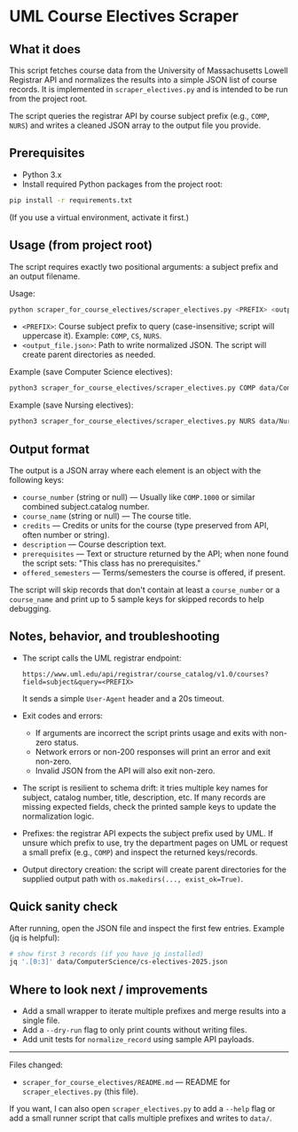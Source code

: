# UML Course Electives Scraper

## What it does

This script fetches course data from the University of Massachusetts Lowell Registrar API and normalizes the results into a simple JSON list of course records. It is implemented in `scraper_electives.py` and is intended to be run from the project root.

The script queries the registrar API by course subject prefix (e.g., `COMP`, `NURS`) and writes a cleaned JSON array to the output file you provide.

## Prerequisites

- Python 3.x
- Install required Python packages from the project root:

```bash
pip install -r requirements.txt
```

(If you use a virtual environment, activate it first.)

## Usage (from project root)

The script requires exactly two positional arguments: a subject prefix and an output filename.

Usage:

```bash
python scraper_for_course_electives/scraper_electives.py <PREFIX> <output_file.json>
```

- `<PREFIX>`: Course subject prefix to query (case-insensitive; script will uppercase it). Example: `COMP`, `CS`, `NURS`.
- `<output_file.json>`: Path to write normalized JSON. The script will create parent directories as needed.

Example (save Computer Science electives):

```bash
python3 scraper_for_course_electives/scraper_electives.py COMP data/ComputerScience/cs-electives-2025.json
```

Example (save Nursing electives):

```bash
python3 scraper_for_course_electives/scraper_electives.py NURS data/Nursing/nursing-electives-2025.json
```

## Output format

The output is a JSON array where each element is an object with the following keys:

- `course_number` (string or null) — Usually like `COMP.1000` or similar combined subject.catalog number.
- `course_name` (string or null) — The course title.
- `credits` — Credits or units for the course (type preserved from API, often number or string).
- `description` — Course description text.
- `prerequisites` — Text or structure returned by the API; when none found the script sets: "This class has no prerequisites."
- `offered_semesters` — Terms/semesters the course is offered, if present.

The script will skip records that don't contain at least a `course_number` or a `course_name` and print up to 5 sample keys for skipped records to help debugging.

## Notes, behavior, and troubleshooting

- The script calls the UML registrar endpoint:

  `https://www.uml.edu/api/registrar/course_catalog/v1.0/courses?field=subject&query=<PREFIX>`

  It sends a simple `User-Agent` header and a 20s timeout.

- Exit codes and errors:

  - If arguments are incorrect the script prints usage and exits with non-zero status.
  - Network errors or non-200 responses will print an error and exit non-zero.
  - Invalid JSON from the API will also exit non-zero.

- The script is resilient to schema drift: it tries multiple key names for subject, catalog number, title, description, etc. If many records are missing expected fields, check the printed sample keys to update the normalization logic.

- Prefixes: the registrar API expects the subject prefix used by UML. If unsure which prefix to use, try the department pages on UML or request a small prefix (e.g., `COMP`) and inspect the returned keys/records.

- Output directory creation: the script will create parent directories for the supplied output path with `os.makedirs(..., exist_ok=True)`.

## Quick sanity check

After running, open the JSON file and inspect the first few entries. Example (jq is helpful):

```bash
# show first 3 records (if you have jq installed)
jq '.[0:3]' data/ComputerScience/cs-electives-2025.json
```

## Where to look next / improvements

- Add a small wrapper to iterate multiple prefixes and merge results into a single file.
- Add a `--dry-run` flag to only print counts without writing files.
- Add unit tests for `normalize_record` using sample API payloads.

---

Files changed:

- `scraper_for_course_electives/README.md` — README for `scraper_electives.py` (this file).

If you want, I can also open `scraper_electives.py` to add a `--help` flag or add a small runner script that calls multiple prefixes and writes to `data/`.
